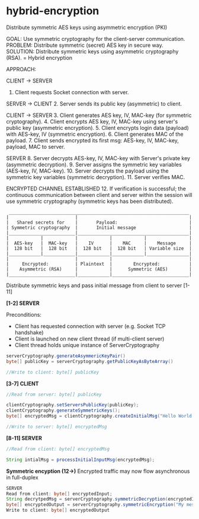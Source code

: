 # hybrid-encryption
Distribute symmetric AES keys using asymmetric encryption (PKI)

GOAL:     Use symmetric cryptography for the client-server communication.
PROBLEM:  Distribute symmetric (secret) AES key in secure way.
SOLUTION: Distribute symmetric keys using asymmetric cryptography (RSA).
          = Hybrid encryption

APPROACH:

CLIENT -> SERVER
1.  Client requests Socket connection with server.

SERVER -> CLIENT
2.  Server sends its public key (asymmetric) to client.

CLIENT -> SERVER
3.  Client generates AES key, IV, MAC-key (for symmetric cryptography).
4.  Client encrypts AES key, IV, MAC-key using server's public key (asymmetric encryption).
5.  Client encrypts login data (payload) with AES-key, IV (symmetric encryption).
6.  Client generates MAC of the payload.
7.  Client sends encrypted its first msg: AES-key, IV, MAC-key, payload, MAC to server.

SERVER
8.  Server decrypts AES-key, IV, MAC-key with Server's private key (asymmetric decryption).
9.  Server assigns the symmetric key variables (AES-key, IV, MAC-key).
10. Server decrypts the payload using the symmetric key variables (symmetric decryption).
11. Server verifies MAC.

ENCRYPTED CHANNEL ESTABLISHED
12. If verification is successful; the continuous communication between client and server
within the session will use symmetric cryptography (symmetric keys has been distributed).

``` 
 ____________________________________________________________________
|                         |                                          |
|   Shared secrets for    |       Payload:                           |
| Symmetric cryptography  |       Initial message                    |
|_________________________|__________________________________________|
|            |            |            |            |                |
|  AES-key   |  MAC-key   |    IV      |    MAC     |    Message     |
|  128 bit   |  128 bit   |  128 bit   |  128 bit   | Variable size  |
|____________|____________|____________|____________|________________|
|                         |            |                             |
|     Encrypted:          | Plaintext  |        Encrypted:           |
|    Asymmetric (RSA)     |            |      Symmetric (AES)        |
|_________________________|____________|_____________________________|
```

Distribute symmetric keys and pass initial message from client to server [1-11]


**[1-2] SERVER**

Preconditions: 
- Client has requested connection with server (e.g. Socket TCP handshake)
- Client is launched on new client thread (if multi-client server)
- Client thread holds unique instance of ServerCryptography
```java
serverCryptography.generateAsymmericKeyPair()
byte[] publicKey = serverCryptography.getPublicKeyAsByteArray()

//Write to client: byte[] publicKey
```

**[3-7] CLIENT**
```java
//Read from server: byte[] publicKey

clientCryptography.setServersPublicKey(publicKey);
clientCryptography.generateSymmetricKeys();
byte[] encryptedMsg = clientCryptography.createInitialMsg("Hello World!");

//Write to server: byte[] encryptedMsg
```

**[8-11] SERVER**


```java
//Read from client: byte[] encryptedMsg

String intialMsg = processInitialInputMsg(encryptedMsg);
```

**Symmetric encyption (12->)**
Encrypted traffic may now flow asynchronous in full-duplex

```java
SERVER
Read from client: byte[] encryptedInput;
String decrytpedMsg = serverCryptography.symmetricDecryption(encryptedInput);
byte[] encryptedOutput = serverCryptography.symmetricEncryption("My message");
Write to client: byte[] encryptedOutput

```
